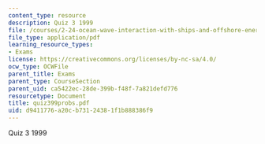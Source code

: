 ```yaml
---
content_type: resource
description: Quiz 3 1999
file: /courses/2-24-ocean-wave-interaction-with-ships-and-offshore-energy-systems-13-022-spring-2002/d9411776a20cb73124381f1b888386f9_quiz399probs.pdf
file_type: application/pdf
learning_resource_types:
- Exams
license: https://creativecommons.org/licenses/by-nc-sa/4.0/
ocw_type: OCWFile
parent_title: Exams
parent_type: CourseSection
parent_uid: ca5422ec-28de-399b-f48f-7a821defd776
resourcetype: Document
title: quiz399probs.pdf
uid: d9411776-a20c-b731-2438-1f1b888386f9
---
```

Quiz 3 1999